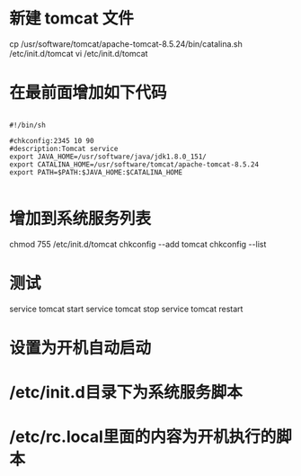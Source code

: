 # 新建 tomcat 文件
cp /usr/software/tomcat/apache-tomcat-8.5.24/bin/catalina.sh /etc/init.d/tomcat
vi /etc/init.d/tomcat

# 在最前面增加如下代码
```

#!/bin/sh

#chkconfig:2345 10 90
#description:Tomcat service
export JAVA_HOME=/usr/software/java/jdk1.8.0_151/
export CATALINA_HOME=/usr/software/tomcat/apache-tomcat-8.5.24
export PATH=$PATH:$JAVA_HOME:$CATALINA_HOME


```

# 增加到系统服务列表
chmod 755 /etc/init.d/tomcat
chkconfig --add tomcat
chkconfig --list

# 测试
service tomcat start
service tomcat stop
service tomcat restart

# 设置为开机自动启动
# /etc/init.d目录下为系统服务脚本
# /etc/rc.local里面的内容为开机执行的脚本
